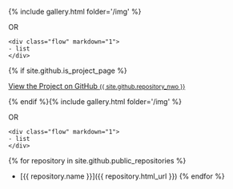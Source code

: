 {% include gallery.html folder='/img' %}

OR
```
<div class="flow" markdown="1">
- list
</div>
```

{% if site.github.is_project_page %}
  <p class="view"><a href="{{ site.github.repository_url }}">View the Project on GitHub <small>{{ site.github.repository_nwo }}</small></a></p>
{% endif %}{% include gallery.html folder='/img' %}

OR
```
<div class="flow" markdown="1">
- list
</div>
```
{% for repository in site.github.public_repositories %}
  * [{{ repository.name }}]({{ repository.html_url }})
{% endfor %}
